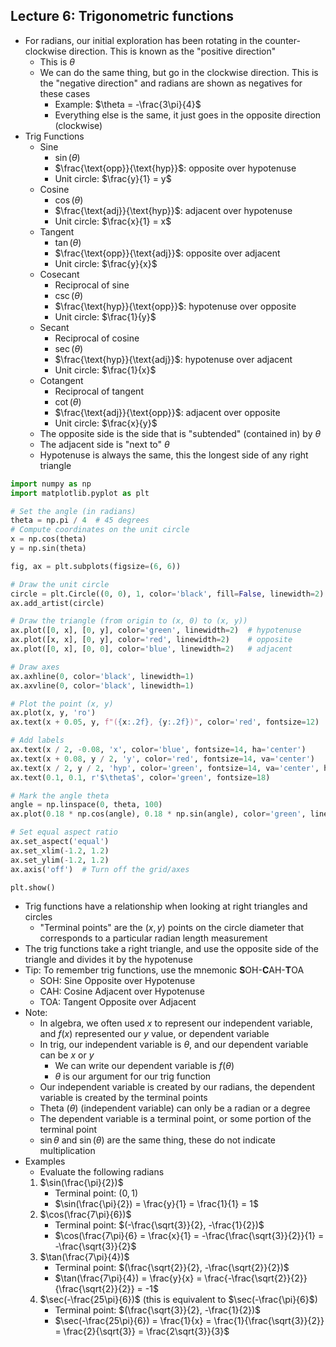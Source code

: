 ## Lecture 6: Trigonometric functions
- For radians, our initial exploration has been rotating in the counter-clockwise direction. This is known as the "positive direction"
    - This is $\theta$
    - We can do the same thing, but go in the clockwise direction. This is the "negative direction" and radians are shown as negatives for these cases
        - Example: $\theta = -\frac{3\pi}{4}$
        - Everything else is the same, it just goes in the opposite direction (clockwise)
- Trig Functions
    - Sine
        - $\sin(\theta)$
        - $\frac{\text{opp}}{\text{hyp}}$: opposite over hypotenuse
        - Unit circle: $\frac{y}{1} = y$
    - Cosine
        - $\cos(\theta)$
        - $\frac{\text{adj}}{\text{hyp}}$: adjacent over hypotenuse
        - Unit circle: $\frac{x}{1} = x$
    - Tangent
        - $\tan(\theta)$
        - $\frac{\text{opp}}{\text{adj}}$: opposite over adjacent
        - Unit circle: $\frac{y}{x}$
    - Cosecant
        - Reciprocal of sine
        - $\csc(\theta)$
        - $\frac{\text{hyp}}{\text{opp}}$: hypotenuse over opposite
        - Unit circle: $\frac{1}{y}$
    - Secant
        - Reciprocal of cosine
        - $\sec(\theta)$
        - $\frac{\text{hyp}}{\text{adj}}$: hypotenuse over adjacent
        - Unit circle: $\frac{1}{x}$
    - Cotangent
        - Reciprocal of tangent
        - $\cot(\theta)$
        - $\frac{\text{adj}}{\text{opp}}$: adjacent over opposite
        - Unit circle: $\frac{x}{y}$
    - The opposite side is the side that is "subtended" (contained in) by $\theta$
    - The adjacent side is "next to" $\theta$
    - Hypotenuse is always the same, this the longest side of any right triangle
```python
import numpy as np
import matplotlib.pyplot as plt

# Set the angle (in radians)
theta = np.pi / 4  # 45 degrees
# Compute coordinates on the unit circle
x = np.cos(theta)
y = np.sin(theta)

fig, ax = plt.subplots(figsize=(6, 6))

# Draw the unit circle
circle = plt.Circle((0, 0), 1, color='black', fill=False, linewidth=2)
ax.add_artist(circle)

# Draw the triangle (from origin to (x, 0) to (x, y))
ax.plot([0, x], [0, y], color='green', linewidth=2)  # hypotenuse
ax.plot([x, x], [0, y], color='red', linewidth=2)    # opposite
ax.plot([0, x], [0, 0], color='blue', linewidth=2)   # adjacent

# Draw axes
ax.axhline(0, color='black', linewidth=1)
ax.axvline(0, color='black', linewidth=1)

# Plot the point (x, y)
ax.plot(x, y, 'ro')
ax.text(x + 0.05, y, f"({x:.2f}, {y:.2f})", color='red', fontsize=12)

# Add labels
ax.text(x / 2, -0.08, 'x', color='blue', fontsize=14, ha='center')
ax.text(x + 0.08, y / 2, 'y', color='red', fontsize=14, va='center')
ax.text(x / 2, y / 2, 'hyp', color='green', fontsize=14, va='center', ha='center')
ax.text(0.1, 0.1, r'$\theta$', color='green', fontsize=18)

# Mark the angle theta
angle = np.linspace(0, theta, 100)
ax.plot(0.18 * np.cos(angle), 0.18 * np.sin(angle), color='green', linewidth=2)

# Set equal aspect ratio
ax.set_aspect('equal')
ax.set_xlim(-1.2, 1.2)
ax.set_ylim(-1.2, 1.2)
ax.axis('off')  # Turn off the grid/axes

plt.show()
```
- Trig functions have a relationship when looking at right triangles and circles
    - "Terminal points" are the $(x, y)$ points on the circle diameter that corresponds to a particular radian length measurement
- The trig functions take a right triangle, and use the opposite side of the triangle and divides it by the hypotenuse
- Tip: To remember trig functions, use the mnemonic **S**OH-**C**AH-**T**OA
    - SOH: Sine Opposite over Hypotenuse
    - CAH: Cosine Adjacent over Hypotenuse
    - TOA: Tangent Opposite over Adjacent
- Note:
    - In algebra, we often used $x$ to represent our independent variable, and $f(x)$ represented our $y$ value, or dependent variable
    - In trig, our independent variable is $\theta$, and our dependent variable can be $x$ or $y$
        - We can write our dependent variable is $f(\theta)$
        - $\theta$ is our argument for our trig function
    - Our independent variable is created by our radians, the dependent variable is created by the terminal points
    - Theta ($\theta$) (independent variable) can only be a radian or a degree
    - The dependent variable is a terminal point, or some portion of the terminal point
    - $\sin \theta$ and $\sin(\theta)$ are the same thing, these do not indicate multiplication
- Examples
    - Evaluate the following radians
    1. $\sin(\frac{\pi}{2})$
        - Terminal point: $(0, 1)$
        - $\sin(\frac{\pi}{2}) = \frac{y}{1} = \frac{1}{1} = 1$
    2. $\cos(\frac{7\pi}{6})$
        - Terminal point: $(-\frac{\sqrt{3}}{2}, -\frac{1}{2})$
        - $\cos(\frac{7\pi}{6} = \frac{x}{1} = -\frac{\frac{\sqrt{3}}{2}}{1} = -\frac{\sqrt{3}}{2}$
    3. $\tan(\frac{7\pi}{4})$
        - Terminal point: $(\frac{\sqrt{2}}{2}, -\frac{\sqrt{2}}{2})$
        - $\tan(\frac{7\pi}{4}) = \frac{y}{x} = \frac{-\frac{\sqrt{2}}{2}}{\frac{\sqrt{2}}{2}} = -1$
    4. $\sec(-\frac{25\pi}{6})$ (this is equivalent to $\sec(-\frac{\pi}{6}$)
        - Terminal point: $(\frac{\sqrt{3}}{2}, -\frac{1}{2})$
        - $\sec(-\frac{25\pi}{6}) = \frac{1}{x} = \frac{1}{\frac{\sqrt{3}}{2}} = \frac{2}{\sqrt{3}} = \frac{2\sqrt{3}}{3}$
